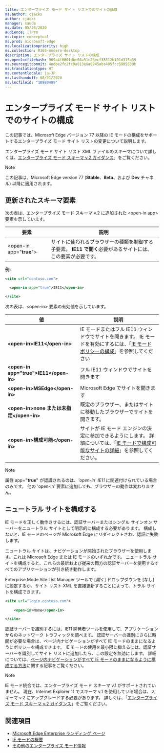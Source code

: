 ```yaml
---
title: エンタープライズ モード サイト リストでのサイトの構成
ms.author: cjacks
author: cjacks
manager: saudm
ms.date: 05/28/2020
audience: ITPro
ms.topic: conceptual
ms.prod: microsoft-edge
ms.localizationpriority: high
ms.collection: M365-modern-desktop
description: エンタープライズ サイト リストの構成
ms.openlocfilehash: 969a4f6001dbe08a51c26ecf35812b101d315a59
ms.sourcegitcommit: 4edbe2fc2fc9a013e6a0245aba485fcc5905539b
ms.translationtype: HT
ms.contentlocale: ja-JP
ms.lasthandoff: 08/31/2020
ms.locfileid: "10980499"
---
```

# エンタープライズ モード サイト リストでのサイトの構成

この記事では、Microsoft Edge バージョン 77 以降の IE モードの構成をサポートするエンタープライズ モード サイト リストの変更について説明します。

エンタープライズ モード サイト リスト XML ファイルのスキーマについて詳しくは、[エンタープライズ モード スキーマ v.2 ガイダンス](https://docs.microsoft.com/internet-explorer/ie11-deploy-guide/enterprise-mode-schema-version-2-guidance)」をご覧ください。

> [!NOTE]
> この記事は、Microsoft Edge version 77 (**Stable**、**Beta**、および **Dev** チャネル) 以降に適用されます。

## 更新されたスキーマ要素

次の表は、エンタープライズ モード スキーマ v.2 に追加された \<open-in app\> 要素を示しています。

| **要素** | **説明** |
| --- | --- |
| \<open-in app="**true**"\> | サイトに使われるブラウザーの種類を制御する子要素。 **IE11 で開く**必要があるサイトには、この要素が必要です。|

**例:**

``` xml
<site url="contoso.com">

  <open-in app="true">IE11</open-in>

</site>
```

次の表は、\<open-in\> 要素の有効値を示しています。

| **値** | **説明** |
| --- | --- |
| **\<open-in\>IE11\</open-in\>** | IE モードまたはフル IE11 ウィンドウでサイトを開きます。 IE モードを有効にするには、「[IE モード ポリシーの構成](https://docs.microsoft.com/deployedge/edge-ie-mode-policies)」を参照してください|
| **\<open-in app="**true**"\>IE11\</open-in\>** | フル IE11 ウィンドウでサイトを開きます |
| **\<open-in\>MSEdge\</open-in\>** | Microsoft Edge でサイトを開きます |
| **\<open-in\>none または未指定\</open-in\>** | 既定のブラウザー、またはサイトに移動したブラウザーでサイトを開きます。 |
|**\<open-in\>構成可能\</open-in\>** | サイトが IE モード エンジンの決定に参加できるようにします。 詳細については、「[IE モードで構成可能なサイトの詳細](edge-learnmore-configurable-sites-ie-mode.md)」を参照してください。  |

>[!NOTE]
> 属性 app=**"true"** が認識されるのは、_'open-in' IE11_ に関連付けられている場合のみです。 他の 'open-in' 要素に追加しても、ブラウザーの動作は変わりません。   

## ニュートラル サイトを構成する

IE モードを正しく動作させるには、認証サーバーまたはシングル サインオン サーバーをニュートラル サイトとして明示的に構成する必要があります。 構成しないと、IE モードのページが Microsoft Edge にリダイレクトされ、認証に失敗します。

ニュートラル サイトは、ナビゲーションが開始されたブラウザーを使用します。これは Microsoft Edge または IE モードのいずれかです。 ニュートラル サイトを構成すると、これらの最新および従来の両方の認証サーバーを使用するすべてのアプリケーションが引き続き動作します。

Enterprise Mode Site List Manager ツールで [*開く*] ドロップダウンを [なし] に設定するか、サイト リスト XML を直接更新することによって、トラル サイトを構成できます。

``` xml
<site url="login.contoso.com">
   
    <open-in>None</open-in>

</site>
```

認証サーバーを識別するには、IE11 開発者ツールを使用して、アプリケーションからのネットワーク トラフィックを調べます。 認証サーバーの識別にさらに時間が必要な場合は、ページ内ナビゲーションがすべて IE モードのままになるようにポリシーを構成できます。 IE モードの使用を最小限に抑えるには、認証サーバーを識別してサイト リストに追加したら、この設定を無効にします。 詳細については、[ページ内ナビゲーションがすべて IE モードのままになるように構成する方法](https://docs.microsoft.com/deployedge/microsoft-edge-policies#internetexplorerintegrationsiteredirect)に関する記事をご覧ください。

>[!NOTE]
   >IE モード統合では、エンタープライズ モード スキーマ v.1 がサポートされていません。 現在、Internet Explorer 11 でスキーマ v.1 を使用している場合は、スキーマ v.2 にアップグレードする必要があります。 詳しくは、「[エンタープライズ モード スキーマ v.2 ガイダンス](https://docs.microsoft.com/internet-explorer/ie11-deploy-guide/enterprise-mode-schema-version-2-guidance)」をご覧ください。

## 関連項目

- [Microsoft Edge Enterprise ランディング ページ](https://aka.ms/EdgeEnterprise)
- [IE モードの概要](https://docs.microsoft.com/deployedge/edge-ie-mode)
- [その他のエンタープライズ モード情報](https://docs.microsoft.com/internet-explorer/ie11-deploy-guide/enterprise-mode-overview-for-ie11)